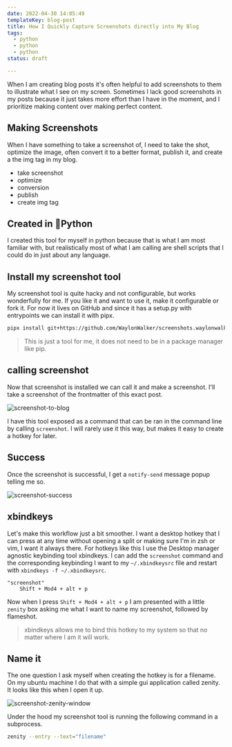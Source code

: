 ```yaml
---
date: 2022-04-30 14:05:49
templateKey: blog-post
title: How I Quickly Capture Screenshots directly into My Blog
tags:
  - python
  - python
  - python
status: draft

---
```


When I am creating blog posts it's often helpful to add screenshots to them to
illustrate what I see on my screen.  Sometimes I lack good screenshots in my
posts because it just takes more effort than I have in the moment, and I
prioritize making content over making perfect content.

## Making Screenshots

When I have something to take a screenshot of, I need to take the shot,
optimize the image, often convert it to a better format, publish it, and
create a the img tag in my blog.

* take screenshot
* optimize
* conversion
* publish
* create img tag

## Created in 🐍Python

I created this tool for myself in python because that is what I am most
familiar with, but realistically most of what I am calling are shell scripts
that I could do in just about any language.

## Install my screenshot tool

My screenshot tool is quite hacky and not configurable, but works wonderfully
for me. If you like it and want to use it, make it configurable or fork it.
For now it lives on GitHub and since it has a setup.py with entrypoints we can
install it with pipx.

``` bash
pipx install git+https://github.com/WaylonWalker/screenshots.waylonwalker.com
```

> This is just a tool for me, it does not need to be in a package manager like pip.

## calling screenshot

Now that screenshot is installed we can call it and make a screenshot.  I'll
take a screenshot of the frontmatter of this exact post.

![screenshot-to-blog](https://screenshots.waylonwalker.com/screenshot-success-to-blog.webp)

I have this tool exposed as a command that can be ran in the command line by
calling `screenshot`.  I will rarely use it this way, but makes it easy to
create a hotkey for later.

## Success

Once the screenshot is successful, I get a `notify-send` message popup telling me so.

![screenshot-success](https://screenshots.waylonwalker.com/screenshot-success.webp)

## xbindkeys

Let's make this workflow just a bit smoother.  I want a desktop hotkey that I
can press at any time without opening a split or making sure I'm in zsh or vim,
I want it always there.  For hotkeys like this I use the Desktop manager
agnostic keybinding tool xbindkeys.  I can add the `screenshot` command and the
corresponding keybinding I want to my `~/.xbindkeysrc` file and restart with
`xbindkeys -f ~/.xbindkeysrc`.

```
"screenshot"
    Shift + Mod4 + alt + p
```

Now when I press `Shift + Mod4 + alt + p` I am presented with a little `zenity`
box asking me what I want to name my screenshot, followed by flameshot.

> xbindkeys allows me to bind this hotkey to my system so that no matter where
> I am it will work.

## Name it

The one question I ask myself when creating the hotkey is for a filename.  On
my ubuntu machine I do that with a simple gui application called zenity.  It
looks like this when I open it up.

![screenshot-zenity-window](https://screenshots.waylonwalker.com/screenshot-zenity-window.webp)

Under the hood my screenshot tool is running the following command in a subprocess.

```bash
zenity --entry --text="filename"
```
